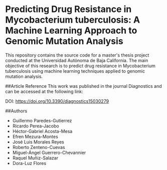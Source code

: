 # Predicting Drug Resistance in Mycobacterium tuberculosis: A Machine Learning Approach to Genomic Mutation Analysis

This repository contains the source code for a master's thesis project conducted at the Universidad Autónoma de Baja California. The main objective of this research is to predict drug resistance in Mycobacterium tuberculosis using machine learning techniques applied to genomic mutation analysis.

##Article Reference
This work was published in the journal Diagnostics and can be accessed at the following link:

DOI: https://doi.org/10.3390/diagnostics15030279

##Authors
- Guillermo Paredes-Gutierrez
- Ricardo Perea-Jacobo
- Héctor-Gabriel Acosta-Mesa
- Efren Mezura-Montes
- José Luis Morales Reyes
- Roberto Zenteno-Cuevas
- Miguel-Ángel Guerrero-Chevannier
- Raquel Muñiz-Salazar
- Dora-Luz Flores
